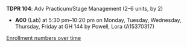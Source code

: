 **TDPR 104**: Adv Practicum/Stage Management (2–6 units, by 2)

- **A00** (Lab) at 5:30 pm–10:20 pm on Monday, Tuesday, Wednesday, Thursday, Friday at GH 144 by Powell, Lora (A15370317)

[Enrollment numbers over time](./TDPR104.tsv)

